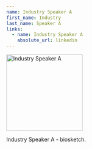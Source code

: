```yaml
---
name: Industry Speaker A
first_name: Industry
last_name: Speaker A
links:
  - name: Industry Speaker A
    absolute_url: linkedin
---
```


<img src="/bart25/assets/images/unknown-rt.jpeg" alt="Industry Speaker A" width="200"/>

Industry Speaker A - biosketch.
